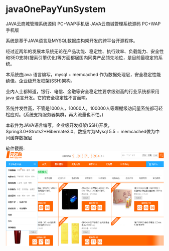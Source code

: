 # javaOnePayYunSystem
JAVA云商城管理系统源码 PC+WAP手机版
JAVA云商城管理系统源码 PC+WAP手机版

系统是基于JAVA语言及MYSQL数据库构架开发的跨平台开源程序。

经过近两年的发展本系统无论在产品功能、稳定性、执行效率、负载能力、安全性和SEO支持(搜索引擎优化)等方面都居国内同类产品领先地位，是目前最稳定的系统。

本系统由java 语言编写，mysql + memcached 作为数据处理层，安全稳定性能绝佳。企业级开发框架(SSH)架构。

业内人士都知道，银行、电信、金融等安全稳定性要求级别高的行业系统都采用java 语言开发。它的安全稳定性不言而喻。

系统并发性高，不管是1000人，10000人，100000人等爆棚级访问量系统都可轻松应对。(系统支持服务器集群，再大流量也不怕。)

本软件为JAVA语言编写，企业级开发框架(SSH)开发，Spring3.0+Struts2+Hibernate3.0、数据库为Mysql 5.5 + memcached做为中间缓存数据层

软件截图:
![首页](https://github.com/jwillber/javaOnePayYunSystem/blob/main/UI/721280bf-ffc0-41a3-8969-f15897dc1b3d.png "1元拍")
